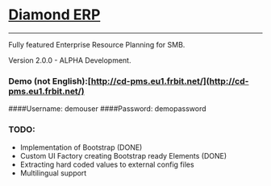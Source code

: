 # [Diamond ERP]()

* * *

Fully featured Enterprise Resource Planning for SMB.

Version 2.0.0 - ALPHA Development.

### Demo (not English):[http://cd-pms.eu1.frbit.net/](http://cd-pms.eu1.frbit.net/)

####Username: demouser 
####Password: demopassword

### TODO:

- Implementation of Bootstrap (DONE)
- Custom UI Factory creating Bootstrap ready Elements (DONE)
- Extracting hard coded values to external config files
- Multilingual support